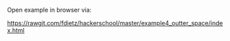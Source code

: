 Open example in browser via:

https://rawgit.com/fdietz/hackerschool/master/example4_outter_space/index.html
